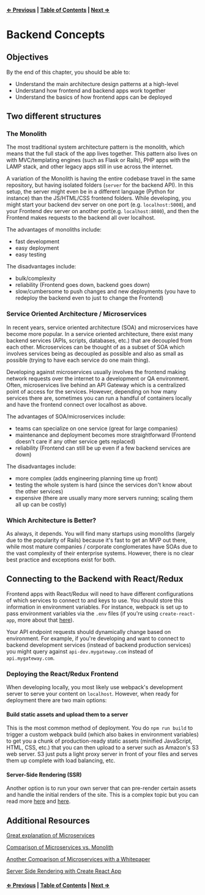 #### [⇐ Previous](./07-testing_redux.md) | [Table of Contents](./../readme.md) | [Next ⇒](./09-react_redux_auth.md)

# Backend Concepts

## Objectives

By the end of this chapter, you should be able to:

- Understand the main architecture design patterns at a high-level
- Understand how frontend and backend apps work together
- Understand the basics of how frontend apps can be deployed

## Two different structures

### The Monolith

The most traditional system architecture pattern is the monolith, which means that the full stack of the app lives together. This pattern also lives on with MVC/templating engines (such as Flask or Rails), PHP apps with the LAMP stack, and other legacy apps still in use across the internet.

A variation of the Monolith is having the entire codebase travel in the same repository, but having isolated folders (`server` for the backend API). In this setup, the server might even be in a different language (Python for instance) than the JS/HTML/CSS frontend folders. While developing, you might start your backend dev server on one port (e.g. `localhost:5000`), and your Frontend dev server on another port(e.g. `localhost:8080`), and then the Frontend makes requests to the backend all over localhost.

The advantages of monoliths include:

- fast development
- easy deployment
- easy testing

The disadvantages include:

- bulk/complexity
- reliability (Frontend goes down, backend goes down)
- slow/cumbersome to push changes and new deployments (you have to redeploy the backend even to just to change the Frontend)

### Service Oriented Architecture / Microservices

In recent years, service oriented architecture (SOA) and microservices have become more popular. In a service oriented architecture, there exist many backend services (APIs, scripts, databases, etc.) that are decoupled from each other. Microservices can be thought of as a subset of SOA which involves services being as decoupled as possible and also as small as possible (trying to have each service do one main thing).

Developing against microservices usually involves the frontend making network requests over the internet to a development or QA environment. Often, microservices live behind an API Gateway which is a centralized point of access for the services. However, depending on how many services there are, sometimes you can run a handful of containers locally and have the frontend connect over localhost as above.

The advantages of SOA/microservices include:

- teams can specialize on one service (great for large companies)
- maintenance and deployment becomes more straightforward (Frontend doesn't care if any other service gets replaced)
- reliability (Frontend can still be up even if a few backend services are down)

The disadvantages include:

- more complex (adds engineering planning time up front)
- testing the whole system is hard (since the services don't know about the other services)
- expensive (there are usually many more servers running; scaling them all up can be costly)

### Which Architecture is Better?

As always, it depends. You will find many startups using monoliths (largely due to the popularity of Rails) because it's fast to get an MVP out there, while most mature companies / corporate conglomerates have SOAs due to the vast complexity of their enterprise systems. However, there is no clear best practice and exceptions exist for both.

## Connecting to the Backend with React/Redux

Frontend apps with React/Redux will need to have different configurations of which services to connect to and keys to use. You should store this information in environment variables. For instance, webpack is set up to pass environment variables via the `.env` files (if you're using `create-react-app`, more about that [here](https://github.com/facebookincubator/create-react-app/blob/master/packages/react-scripts/template/README.md#adding-custom-environment-variables)).

Your API endpoint requests should dynamically change based on environment. For example, if you're developing and want to connect to backend development services (instead of backend production services) you might query against `api-dev.mygateway.com` instead of `api.mygateway.com`.

### Deploying the React/Redux Frontend

When developing locally, you most likely use webpack's development server to serve your content on `localhost`. However, when ready for deployment there are two main options:

#### Build static assets and upload them to a server

This is the most common method of deployment. You do `npm run build` to trigger a custom webpack build (which also bakes in environment variables) to get you a chunk of production-ready static assets (minified JavaScript, HTML, CSS, etc.) that you can then upload to a server such as Amazon's S3 web server. S3 just puts a light proxy server in front of your files and serves them up complete with load balancing, etc.

#### Server-Side Rendering (SSR)

Another option is to run your own server that can pre-render certain assets and handle the initial renders of the site. This is a complex topic but you can read more [here](http://redux.js.org/docs/recipes/ServerRendering.html) and [here](http://andrewhfarmer.com/server-side-render/).

## Additional Resources

[Great explanation of Microservices](https://smartbear.com/learn/api-design/what-are-microservices/)

[Comparison of Microservices vs. Monolith](https://articles.microservices.com/monolithic-vs-microservices-architecture-5c4848858f59)

[Another Comparison of Microservices with a Whitepaper](https://www.mulesoft.com/resources/api/microservices-vs-monolithic)

[Server Side Rendering with Create React App](https://medium.com/@benlu/ssr-with-create-react-app-v2-1b8b520681d9)

#### [⇐ Previous](./07-testing_redux.md) | [Table of Contents](./../readme.md) | [Next ⇒](./09-react_redux_auth.md)
